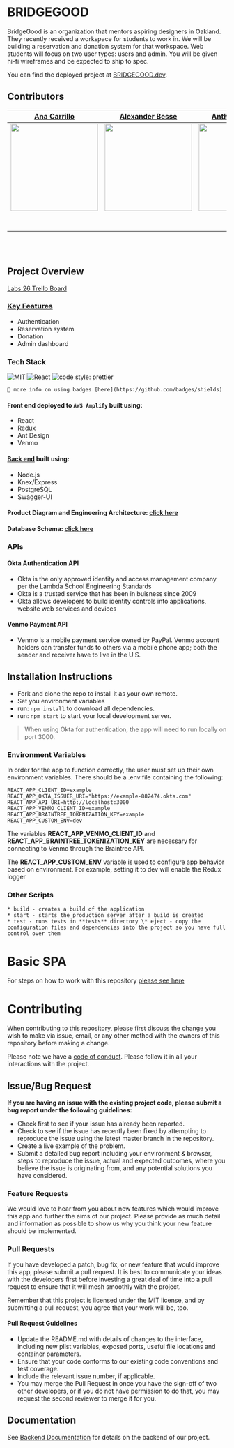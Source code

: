 # BRIDGEGOOD

BridgeGood is an organization that mentors aspiring designers in Oakland. They recently received a workspace for students to work in. We will be building a reservation and donation system for that workspace. Web students will focus on two user types: users and admin. You will be given hi-fi wireframes and be expected to ship to spec.

You can find the deployed project at [BRIDGEGOOD.dev](https://bridgegood.dev).

## Contributors

|                                                                [Ana Carrillo](https://github.com/acarrillo3)                                                                |                                                              [Alexander Besse](https://github.com/AlexJoeb)                                                               |                                                             [Anthony Koharian](https://github.com/antonyk)                                                              |                                                                 [Drake Alia](https://github.com/DrakeAlia)                                                                 |                                                               [Gregory Hawman](https://github.com/Gregory-Hawman)                                                               |                                                                 [Yasir Haymm](https://github.com/YasirHasn9)                                                                 |
| :-------------------------------------------------------------------------------------------------------------------------------------------------------------------------: | :-----------------------------------------------------------------------------------------------------------------------------------------------------------------------: | :---------------------------------------------------------------------------------------------------------------------------------------------------------------------: | :------------------------------------------------------------------------------------------------------------------------------------------------------------------------: | :-----------------------------------------------------------------------------------------------------------------------------------------------------------------------------: | :--------------------------------------------------------------------------------------------------------------------------------------------------------------------------: |
| [<img src="https://avatars2.githubusercontent.com/u/50473626?s=460&amp;u=07109007eb1bc4adfa296a718c87157ff9e950df&amp;v=4" width = "200" />](https://github.com/acarrillo3) | [<img src="https://avatars0.githubusercontent.com/u/44859433?s=460&amp;u=c331ffc2bf0878ed7cd0f83d5deb17dba9a42053&amp;v=4" width = "200" />](https://github.com/AlexJoeb) | [<img src="https://avatars3.githubusercontent.com/u/2497571?s=460&amp;u=871c77d98deed2e84da52a8154649ede5301068f&amp;v=4" width = "200" />](https://github.com/antonyk) | [<img src="https://avatars3.githubusercontent.com/u/52472741?s=460&amp;u=19257a3af0b3b29cd1cf85982d8d97c38402d6f8&amp;v=4" width = "200" />](https://github.com/DrakeAlia) | [<img src="https://avatars0.githubusercontent.com/u/55816177?s=460&amp;u=3c1b33955c81040d6a54f2f6000948da24d06622&amp;v=4" width = "200" />](https://github.com/Gregory-Hawman) | [<img src="https://avatars0.githubusercontent.com/u/50093004?s=400&amp;u=eba9dd56e75848e1e5c13814380e6c243a30e1c5&amp;v=4" width = "200" /> ](https://github.com/YasirHasn9) |
|                                           [<img src="https://github.com/favicon.ico" width="15"> ](https://github.com/acarrillo3)                                           |                                           [<img src="https://github.com/favicon.ico" width="15"> ](https://github.com/AlexJoeb)                                           |                                          [<img src="https://github.com/favicon.ico" width="15"> ](https://github.com/antonyk)                                           |                                           [<img src="https://github.com/favicon.ico" width="15"> ](https://github.com/DrakeAlia)                                           |                                           [<img src="https://github.com/favicon.ico" width="15"> ](https://github.com/Gregory-Hawman)                                           |                                           [<img src="https://github.com/favicon.ico" width="15"> ](https://github.com/YasirHasn9)                                            |
|                         [ <img src="https://static.licdn.com/sc/h/al2o9zrvru7aqj8e1x2rzsrca" width="15"> ](https://www.linkedin.com/in/acarrillo3/)                         |                     [ <img src="https://static.licdn.com/sc/h/al2o9zrvru7aqj8e1x2rzsrca" width="15"> ](https://www.linkedin.com/in/alexander-besse/)                      |                       [ <img src="https://static.licdn.com/sc/h/al2o9zrvru7aqj8e1x2rzsrca" width="15"> ](https://www.linkedin.com/in/akoharian/)                        |                        [ <img src="https://static.licdn.com/sc/h/al2o9zrvru7aqj8e1x2rzsrca" width="15"> ](https://www.linkedin.com/in/drake-alia/)                         |                         [ <img src="https://static.licdn.com/sc/h/al2o9zrvru7aqj8e1x2rzsrca" width="15"> ](https://www.linkedin.com/in/gregory-hawman/)                         |                         [ <img src="https://static.licdn.com/sc/h/al2o9zrvru7aqj8e1x2rzsrca" width="15"> ](https://www.linkedin.com/in/yasirhasn9/)                          |

<br>
<br>

## Project Overview

[Labs 26 Trello Board](https://trello.com/b/nW5Qz4yT/bridgegood-ana)

### [Key Features](https://www.notion.so/Bridgegood-Roadmap-42978540fee14397a27189f5d815949c)

- Authentication
- Reservation system
- Donation
- Admin dashboard

### Tech Stack

![MIT](https://img.shields.io/packagist/l/doctrine/orm.svg)
![React](https://img.shields.io/badge/react-v16.7.0--alpha.2-blue.svg)
![code style: prettier](https://img.shields.io/badge/code_style-prettier-ff69b4.svg?style=flat-square)

`🚫 more info on using badges [here](https://github.com/badges/shields)`

#### Front end deployed to `AWS Amplify` built using:

- React
- Redux
- Ant Design
- Venmo

#### [Back end](https://github.com/Lambda-School-Labs/Labs26-Bridgegood-BE) built using:

- Node.js
- Knex/Express
- PostgreSQL
- Swagger-UI

#### Product Diagram and Engineering Architecture: [click here](https://whimsical.com/QHZNGNapWnCyYxEUHL2P87)

#### Database Schema: [click here](https://app.dbdesigner.net/designer/schema/0-untitled-225e23af-0314-4e21-8781-5852abb5b9dd)

### APIs

#### Okta Authentication API

- Okta is the only approved identity and access management company per the Lambda School Engineering Standards
- Okta is a trusted service that has been in buisness since 2009
- Okta allows developers to build identity controls into applications, website web services and devices

#### Venmo Payment API

- Venmo is a mobile payment service owned by PayPal. Venmo account holders can transfer funds to others via a mobile phone app; both the sender and receiver have to live in the U.S.

## Installation Instructions

- Fork and clone the repo to install it as your own remote.
- Set you environment variables
- run: `npm install` to download all dependencies.
- run: `npm start` to start your local development server.

> When using Okta for authentication, the app will need to run locally on port 3000.

### Environment Variables

In order for the app to function correctly, the user must set up their own environment variables. There should be a .env file containing the following:

    REACT_APP_CLIENT_ID=example
    REACT_APP_OKTA_ISSUER_URI="https://example-882474.okta.com"
    REACT_APP_API_URI=http://localhost:3000
    REACT_APP_VENMO_CLIENT_ID=example
    REACT_APP_BRAINTREE_TOKENIZATION_KEY=example
    REACT_APP_CUSTOM_ENV=dev

The variables **REACT_APP_VENMO_CLIENT_ID** and **REACT_APP_BRAINTREE_TOKENIZATION_KEY** are necessary for connecting to Venmo through the Braintree API.

The **REACT_APP_CUSTOM_ENV** variable is used to configure app behavior based on environment. For example, setting it to dev will enable the Redux logger

### Other Scripts

    * build - creates a build of the application
    * start - starts the production server after a build is created
    * test - runs tests in **tests** directory \* eject - copy the configuration files and dependencies into the project so you have full control over them

# Basic SPA

For steps on how to work with this repository [please see here](https://docs.labs.lambdaschool.com/labs-spa-starter/)

# Contributing

When contributing to this repository, please first discuss the change you wish to make via issue, email, or any other method with the owners of this repository before making a change.

Please note we have a [code of conduct](./CODE_OF_CONDUCT.md). Please follow it in all your interactions with the project.

## Issue/Bug Request

**If you are having an issue with the existing project code, please submit a bug report under the following guidelines:**

- Check first to see if your issue has already been reported.
- Check to see if the issue has recently been fixed by attempting to reproduce the issue using the latest master branch in the repository.
- Create a live example of the problem.
- Submit a detailed bug report including your environment & browser, steps to reproduce the issue, actual and expected outcomes, where you believe the issue is originating from, and any potential solutions you have considered.

### Feature Requests

We would love to hear from you about new features which would improve this app and further the aims of our project. Please provide as much detail and information as possible to show us why you think your new feature should be implemented.

### Pull Requests

If you have developed a patch, bug fix, or new feature that would improve this app, please submit a pull request. It is best to communicate your ideas with the developers first before investing a great deal of time into a pull request to ensure that it will mesh smoothly with the project.

Remember that this project is licensed under the MIT license, and by submitting a pull request, you agree that your work will be, too.

#### Pull Request Guidelines

- Update the README.md with details of changes to the interface, including new plist variables, exposed ports, useful file locations and container parameters.
- Ensure that your code conforms to our existing code conventions and test coverage.
- Include the relevant issue number, if applicable.
- You may merge the Pull Request in once you have the sign-off of two other developers, or if you do not have permission to do that, you may request the second reviewer to merge it for you.

## Documentation

See [Backend Documentation](https://bridgegood-api.herokuapp.com/api-docs/) for details on the backend of our project.
